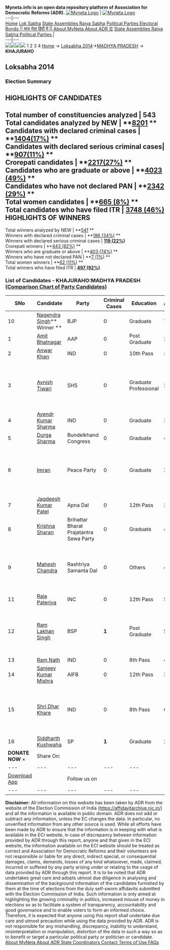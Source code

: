 **Myneta.info is an open data repository platform of Association for Democratic Reforms (ADR).**
[![Myneta Logo](https://www.myneta.info/lib/img/myneta-logo.png)](https://www.myneta.info/) | [![Myneta Logo](https://www.myneta.info/lib/img/adr-logo.png)](https://adrindia.org)  
---|---  
[Home](https://www.myneta.info/) [Lok Sabha](https://www.myneta.info/#ls "Lok Sabha") [ State Assemblies ](https://www.myneta.info/#sa "State Assemblies") [Rajya Sabha](https://www.myneta.info/#rs "Rajya Sabha") [Political Parties ](https://www.myneta.info/party "Political Parties") [ Electoral Bonds ](https://www.myneta.info/electoral_bonds "Electoral Bonds") [ || माय नेता हिंदी में || ](https://translate.google.co.in/translate?prev=hp&hl=en&js=y&u=www.myneta.info&sl=en&tl=hi&history_state0=) [ About MyNeta ](https://adrindia.org/content/about-myneta) [ About ADR ](https://adrindia.org/about-adr/who-we-are) [☰](javascript:void\(0\))
[ State Assemblies ](https://www.myneta.info/#sa "State Assemblies") [ Rajya Sabha ](https://www.myneta.info/#rs "Rajya Sabha") [ Political Parties ](https://www.myneta.info/party "Political Parties")
|   
---|---  
![](https://www.myneta.info/lib/img/banner/banner-1.png)![](https://www.myneta.info/lib/img/banner/banner-2.png)![](https://www.myneta.info/lib/img/banner/banner-3.png)![](https://www.myneta.info/lib/img/banner/banner-4.png)
1  2  3  4 
[Home](https://www.myneta.info/) → [Loksabha 2014](https://www.myneta.info/ls2014/)→[MADHYA PRADESH](https://www.myneta.info/ls2014/index.php?action=show_constituencies&state_id=12) → **KHAJURAHO**
### 
## Loksabha 2014
###  Election Summary 
HIGHLIGHTS OF CANDIDATES  
---  
Total number of constituencies analyzed |  543   
Total candidates analyzed by NEW | **[8201](https://www.myneta.info/ls2014/index.php?action=summary&subAction=candidates_analyzed&sort=candidate#summary) **  
Candidates with declared criminal cases | **[1404(17%)](https://www.myneta.info/ls2014/index.php?action=summary&subAction=crime&sort=candidate#summary) **  
Candidates with declared serious criminal cases| **[907(11%)](https://www.myneta.info/ls2014/index.php?action=summary&subAction=serious_crime&sort=candidate#summary) **  
Crorepati candidates | **[2217(27%)](https://www.myneta.info/ls2014/index.php?action=summary&subAction=crorepati&sort=candidate#summary) **  
Candidates who are graduate or above | **[4023 (49%)](https://www.myneta.info/ls2014/index.php?action=summary&subAction=education&sort=candidate#summary) **  
Candidates who have not declared PAN | **[2342 (29%)](https://www.myneta.info/ls2014/index.php?action=summary&subAction=without_pan&sort=candidate#summary) **  
Total women candidates | **[665 (8%)](https://www.myneta.info/ls2014/index.php?action=summary&subAction=women_candidate&sort=candidate#summary) **  
Total candidates who have filed ITR | [**3748 (46%)**](https://www.myneta.info/ls2014/index.php?action=summary&subAction=filed_itr&sort=candidate#summary)  
HIGHLIGHTS OF WINNERS  
---  
Total winners analyzed by NEW | **[541](https://www.myneta.info/ls2014/index.php?action=summary&subAction=winner_analyzed&sort=candidate#summary) **  
Winners with declared criminal cases | **[186 (34%)](https://www.myneta.info/ls2014/index.php?action=summary&subAction=winner_crime&sort=candidate#summary) **  
Winners with declared serious criminal cases | **[119 (22%)](https://www.myneta.info/ls2014/index.php?action=summary&subAction=winner_serious_crime&sort=candidate#summary)**  
Crorepati winners | **[443 (82%)](https://www.myneta.info/ls2014/index.php?action=summary&subAction=winner_crorepati&sort=candidate#summary) **  
Winners who are graduate or above | **[403 (74%)](https://www.myneta.info/ls2014/index.php?action=summary&subAction=winner_education&sort=candidate#summary) **  
Winners who have not declared PAN | **[7 (1%)](https://www.myneta.info/ls2014/index.php?action=summary&subAction=winner_without_pan&sort=candidate#summary) **  
Total women winners | **[62 (11%)](https://www.myneta.info/ls2014/index.php?action=summary&subAction=winner_women&sort=candidate#summary) **  
Total winners who have filed ITR | [**497 (92%)**](https://www.myneta.info/ls2014/index.php?action=summary&subAction=winner_filed_itr&sort=candidate#summary)  
### List of Candidates - KHAJURAHO:MADHYA PRADESH ([Comparison Chart of Party Candidates](https://www.myneta.info/ls2014/comparisonchart.php?constituency_id=189))
SNo | Candidate| Party| Criminal Cases| Education| Age| Total Assets| Liabilities  
---|---|---|---|---|---|---|---  
10  | [Nagendra Singh](https://www.myneta.info/ls2014/candidate.php?candidate_id=2962)** Winner ** | BJP | 0 | Graduate| 72 | Rs 4,45,38,002 ~ 4 Crore+ | Rs 0 ~   
1  | [Amit Bhatnagar](https://www.myneta.info/ls2014/candidate.php?candidate_id=2970) | AAP | 0 | Post Graduate| 33 | Rs 21,36,231 ~ 21 Lacs+ | Rs 0 ~   
2  | [Anwar Khan](https://www.myneta.info/ls2014/candidate.php?candidate_id=2973) | IND | 0 | 10th Pass| 38 | Rs 9,01,857 ~ 9 Lacs+ | Rs 0 ~   
3  | [Avnish Tiwari](https://www.myneta.info/ls2014/candidate.php?candidate_id=2971) | SHS | 0 | Graduate Professional| 29 | ![](https://myneta.info/image_v2.php?myneta_folder=ls2014&candidate_id=2971&col=ta) | ![](https://myneta.info/image_v2.php?myneta_folder=ls2014&candidate_id=2971&col=lia)  
4  | [Ayendr Kumar Sharma](https://www.myneta.info/ls2014/candidate.php?candidate_id=2972) | IND | 0 | Graduate| 33 | Rs 3,40,000 ~ 3 Lacs+ | Rs 0 ~   
5  | [Durga Sharma](https://www.myneta.info/ls2014/candidate.php?candidate_id=2976) | Bundelkhand Congress | 0 | Graduate| 48 | Rs 52,00,000 ~ 52 Lacs+ | Rs 0 ~   
6  | [Imran](https://www.myneta.info/ls2014/candidate.php?candidate_id=4081) | Peace Party | 0 | Graduate| 29 | ![](https://myneta.info/image_v2.php?myneta_folder=ls2014&candidate_id=4081&col=ta) | ![](https://myneta.info/image_v2.php?myneta_folder=ls2014&candidate_id=4081&col=lia)  
7  | [Jagdeesh Kumar Patel](https://www.myneta.info/ls2014/candidate.php?candidate_id=2963) | Apna Dal | 0 | 12th Pass| 28 | Rs 11,500 ~ 11 Thou+ | Rs 0 ~   
8  | [Krishna Sharan](https://www.myneta.info/ls2014/candidate.php?candidate_id=2969) | Brihattar Bharat Prajatantra Sewa Party | 0 | Graduate| 44 | Rs 16,00,500 ~ 16 Lacs+ | Rs 0 ~   
9  | [Mahesh Chandra](https://www.myneta.info/ls2014/candidate.php?candidate_id=2965) | Rashtriya Samanta Dal | 0 | Others| 47 | ![](https://myneta.info/image_v2.php?myneta_folder=ls2014&candidate_id=2965&col=ta) | ![](https://myneta.info/image_v2.php?myneta_folder=ls2014&candidate_id=2965&col=lia)  
11  | [Raja Pateriya](https://www.myneta.info/ls2014/candidate.php?candidate_id=2966) | INC | 0 | 12th Pass| 54 | Rs 5,24,38,292 ~ 5 Crore+ | Rs 5,52,639 ~ 5 Lacs+  
12  | [Ram Lakhan Singh](https://www.myneta.info/ls2014/candidate.php?candidate_id=2964) | BSP | **1** | Post Graduate| 50 | ![](https://myneta.info/image_v2.php?myneta_folder=ls2014&candidate_id=2964&col=ta) | ![](https://myneta.info/image_v2.php?myneta_folder=ls2014&candidate_id=2964&col=lia)  
13  | [Ram Nath](https://www.myneta.info/ls2014/candidate.php?candidate_id=2968) | IND | 0 | 8th Pass| 46 | Rs 4,20,000 ~ 4 Lacs+ | Rs 3,30,000 ~ 3 Lacs+  
14  | [Sanjeev Kumar Mishra](https://www.myneta.info/ls2014/candidate.php?candidate_id=2974) | AIFB | 0 | 12th Pass| 35 | Rs 4,01,000 ~ 4 Lacs+ | Rs 0 ~   
15  | [Shri Dhar Khare](https://www.myneta.info/ls2014/candidate.php?candidate_id=2975) | IND | 0 | 8th Pass| 60 | ![](https://myneta.info/image_v2.php?myneta_folder=ls2014&candidate_id=2975&col=ta) | ![](https://myneta.info/image_v2.php?myneta_folder=ls2014&candidate_id=2975&col=lia)  
16  | [Siddharth Kushwaha](https://www.myneta.info/ls2014/candidate.php?candidate_id=2967) | SP | **1** | Graduate| 29 | Rs 1,62,54,183 ~ 1 Crore+ | Rs 32,00,000 ~ 32 Lacs+  
|  **DONATE NOW** × |  Share On:  | [](https://api.whatsapp.com/send?text=https%3A%2F%2Fmyneta.info%2Fpunjab2022%2Findex.php%3Faction%3Dshow_constituencies%26state_id%3D19) | [](https://www.facebook.com/sharer/sharer.php?u=https%3A%2F%2Fmyneta.info%2Fpunjab2022%2Findex.php%3Faction%3Dshow_constituencies%26state_id%3D19) | [](https://twitter.com/share?url=https%3A%2F%2Fmyneta.info%2Fpunjab2022%2Findex.php%3Faction%3Dshow_constituencies%26state_id%3D19)  
---|---|---|---|---  
| [ Download App ](https://play.google.com/store/apps/details?id=com.webrosoft.myneta1&pcampaignid=pcampaignidMKT-Other-global-all-co-prtnr-py-PartBadge-Mar2515-1) | [](https://play.google.com/store/apps/details?id=com.webrosoft.myneta1&pcampaignid=pcampaignidMKT-Other-global-all-co-prtnr-py-PartBadge-Mar2515-1) |  Follow us on  | [](https://www.facebook.com/adrindia.org/) | [](https://twitter.com/adrspeaks) | [](https://groups.google.com/g/national-election-watch?hl=en&pli=1) | [](https://www.instagram.com/adrspeaks/) | [](https://www.youtube.com/user/adrspeaks) | [](https://sharechat.com/profile/adrspeaks)  
---|---|---|---|---|---|---|---|---  
**Disclaimer:** All information on this website has been taken by ADR from the website of the Election Commission of India (https://affidavitarchive.nic.in/) and all the information is available in public domain. ADR does not add or subtract any information, unless the EC changes the data. In particular, no unverified information from any other source is used. While all efforts have been made by ADR to ensure that the information is in keeping with what is available in the ECI website, in case of discrepancy between information provided by ADR through this report, anyone and that given in the ECI website, the information available on the ECI website should be treated as correct and Association for Democratic Reforms and their volunteers are not responsible or liable for any direct, indirect special, or consequential damages, claims, demands, losses of any kind whatsoever, made, claimed, incurred or suffered by any party arising under or relating to the usage of data provided by ADR through this report. It is to be noted that ADR undertakes great care and adopts utmost due diligence in analysing and dissemination of the background information of the candidates furnished by them at the time of elections from the duly self-sworn affidavits submitted with the Election Commission of India. Such information is only aimed at highlighting the growing criminality in politics, increased misuse of money in elections so as to facilitate a system of transparency, accountability and good governance and to enable voters to form an informed choice. Therefore, it is expected that anyone using this report shall undertake due care and utmost precaution while using the data provided by ADR. ADR is not responsible for any mishandling, discrepancy, inability to understand, misinterpretation or manipulation, distortion of the data in such a way so as to benefit or target a particular political party or politician or candidate. 
[ About MyNeta ](https://adrindia.org/content/about-myneta) [ About ADR ](https://adrindia.org/about-adr/who-we-are) [ State Coordinators ](https://adrindia.org/about-adr/state-coordinators) [ Contact ](https://adrindia.org/contact-us) [ Terms of Use ](https://adrindia.org/content/adr-terms-use) [ FAQs ](https://adrindia.org/content/faqs)
